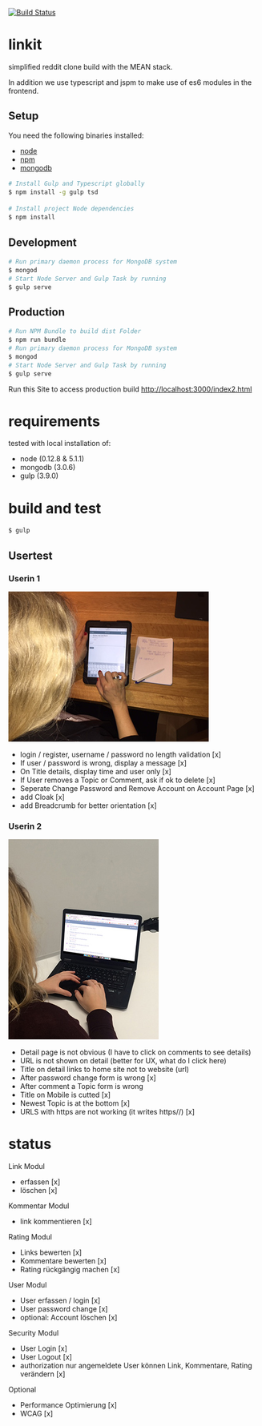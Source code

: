 [![Build Status](https://travis-ci.org/munxar/reddit.svg?branch=master)](https://travis-ci.org/munxar/reddit)

# linkit
simplified reddit clone build with the MEAN stack.

In addition we use typescript and jspm to make use of es6 modules in the frontend.

## Setup
You need the following binaries installed:
- [node](https://nodejs.org/)
- [npm](https://www.npmjs.com/)
- [mongodb](https://docs.mongodb.org/manual/tutorial/install-mongodb-on-os-x/)

```sh
# Install Gulp and Typescript globally
$ npm install -g gulp tsd

# Install project Node dependencies
$ npm install
```

## Development
```sh
# Run primary daemon process for MongoDB system
$ mongod
# Start Node Server and Gulp Task by running
$ gulp serve
```

## Production
```sh
# Run NPM Bundle to build dist Folder
$ npm run bundle
# Run primary daemon process for MongoDB system
$ mongod
# Start Node Server and Gulp Task by running
$ gulp serve
```
Run this Site to access production build [http://localhost:3000/index2.html](http://localhost:3000/index2.html)

# requirements
tested with local installation of:
 - node (0.12.8 & 5.1.1)
 - mongodb (3.0.6)
 - gulp (3.9.0)

# build and test
```sh
$ gulp
```

## Usertest

### Userin 1
![User Image](usertest/userin1.jpg)
- login / register, username / password no length validation [x]
- If user / password is wrong, display a message [x]
- On Title details, display time and user only [x]
- If User removes a Topic or Comment, ask if ok to delete  [x]
- Seperate Change Password and Remove Account on Account Page [x]
- add Cloak [x]
- add Breadcrumb for better orientation [x]

### Userin 2
![User Image](usertest/userin2.jpg)
- Detail page is not obvious (I have to click on comments to see details)
- URL is not shown on detail (better for UX, what do I click here)
- Title on detail links to home site not to website (url)
- After password change form is wrong [x]
- After comment a Topic form is wrong
- Title on Mobile is cutted [x]
- Newest Topic is at the bottom [x]
- URLS with https are not working (it writes https//) [x]


# status
Link Modul
- erfassen [x]
- löschen [x]

Kommentar Modul
- link kommentieren [x]


Rating Modul
- Links bewerten [x]
- Kommentare bewerten [x]
- Rating rückgängig machen [x]

User Modul
- User erfassen / login [x]
- User password change [x]
- optional: Account löschen [x]

Security Modul
- User Login [x]
- User Logout [x]
- authorization nur angemeldete User können Link, Kommentare, Rating verändern [x]

Optional
- Performance Optimierung [x]
- WCAG [x]
